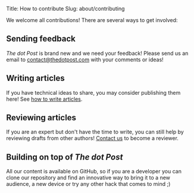 Title: How to contribute
Slug: about/contributing

<p>We welcome all contributions! There are several ways to get involved:</p>

<h2>Sending feedback</h2>
<p><em>The dot Post</em> is brand new and we need your feedback! Please send us an email to <a href="mailto:contact@thedotpost.com">contact@thedotpost.com</a> with your comments or ideas!</p>

<h2>Writing articles</h2>
<p>If you have technical ideas to share, you may consider publishing them here! See <a href="/about/writing">how to write articles</a>.</p>

<h2>Reviewing articles</h2>
<p>If you are an expert but don't have the time to write, you can still help by reviewing drafts from other authors! <a href="mailto:contact@thedotpost.com">Contact us</a> to become a reviewer.</p>

<h2>Building on top of <em>The dot Post</em></h2>
<p>All our content is available on GitHub, so if you are a developer you can clone our repository and find an innovative way to bring it to a new audience, a new device or try any other hack that comes to mind ;)</p>
